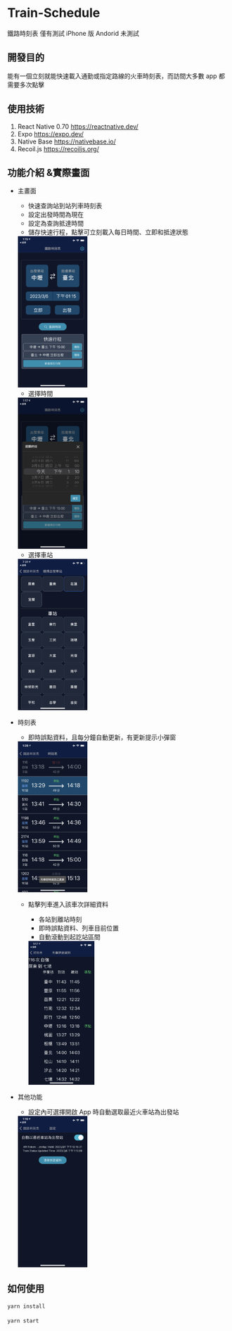 # Train-Schedule

鐵路時刻表
僅有測試 iPhone 版
Andorid 未測試

## 開發目的

能有一個立刻就能快速載入通勤或指定路線的火車時刻表，而訪間大多數 app 都需要多次點擊

## 使用技術

1. React Native 0.70 https://reactnative.dev/
2. Expo https://expo.dev/
3. Native Base https://nativebase.io/
4. Recoil.js https://recoiljs.org/

## 功能介紹 &實際畫面

- 主畫面

  - 快速查詢站到站列車時刻表
  - 設定出發時間為現在
  - 設定為查詢抵達時間
  - 儲存快速行程，點擊可立刻載入每日時間、立即和抵達狀態

  <img src="https://github.com/clspeter/Train-Schedule/blob/master/Readme/IMG_2499.PNG" width="33%" height="50%">

  - 選擇時間

  <img src="https://github.com/clspeter/Train-Schedule/blob/master/Readme/IMG_2504.PNG" width="33%" height="50%">

  - 選擇車站

  <img src="https://github.com/clspeter/Train-Schedule/blob/master/Readme/IMG_2506.PNG" width="33%" height="50%">

- 時刻表

  - 即時誤點資料，且每分鐘自動更新，有更新提示小彈窗

  <img src="https://github.com/clspeter/Train-Schedule/blob/master/Readme/IMG_2505.PNG" width="33%" height="50%">

  - 點擊列車進入該車次詳細資料

    - 各站到離站時刻
    - 即時誤點資料、列車目前位置
    - 自動滾動到起訖站區間

    <img src="https://github.com/clspeter/Train-Schedule/blob/master/Readme/IMG_2503.PNG" width="33%" height="50%">

- 其他功能

  - 設定內可選擇開啟 App 時自動選取最近火車站為出發站

  <img src="https://github.com/clspeter/Train-Schedule/blob/master/Readme/IMG_2502.PNG" width="33%" height="50%">

## 如何使用

```sh
yarn install

yarn start
```
